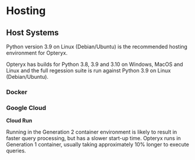 # Hosting

## Host Systems

Python version 3.9 on Linux (Debian/Ubuntu) is the recommended hosting environment for Opteryx.

Opteryx has builds for Python 3.8, 3.9 and 3.10 on Windows, MacOS and Linux and the full regession suite is run against Python 3.9 on Linux (Debian/Ubuntu).

### Docker

### Google Cloud

**Cloud Run**

Running in the Generation 2 container environment is likely to result in faster query processing, but has a slower start-up time. Opteryx runs in Generation 1 container, usually taking approximately 10% longer to execute queries.
